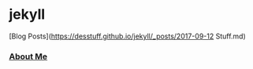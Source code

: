 # jekyll
[Blog Posts](https://desstuff.github.io/jekyll/_posts/2017-09-12 Stuff.md)

### [About Me](https://desstuff.github.io/jekyll/_pages/about)
